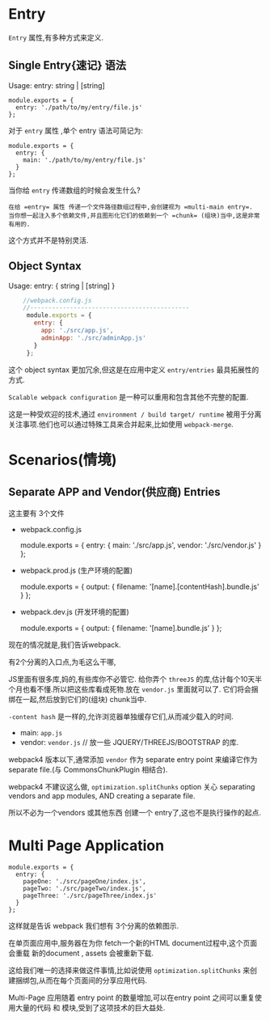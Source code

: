 # Entry

`Entry` 属性,有多种方式来定义.

## Single Entry{速记} 语法

Usage: entry: string | [string]

    module.exports = {
      entry: './path/to/my/entry/file.js'
    };

对于 `entry` 属性 ,单个 entry 语法可简记为:

    module.exports = {
      entry: {
        main: './path/to/my/entry/file.js'
      }
    };

当你给 `entry` 传递数组的时候会发生什么?

    在给 =entry= 属性 传递一个文件路径数组过程中,会创建视为 =multi-main entry=.
    当你想一起注入多个依赖文件,并且图形化它们的依赖到一个 =chunk= (组块)当中,这是非常有用的.

这个方式并不是特别灵活.


<a id="orge35708f"></a>

## Object Syntax

Usage: entry: { <entryChunkName> string | [string] }

```js
    //webpack.config.js
    //--------------------------------------------
     module.exports = {
       entry: {
         app: './src/app.js',
         adminApp: './src/adminApp.js'
       }
     };
```
这个 object syntax 更加冗余,但这是在应用中定义 `entry/entries` 最具拓展性的方式.

`Scalable webpack configuration` 是一种可以重用和包含其他不完整的配置.

这是一种受欢迎的技术,通过 `environment / build target/ runtime` 被用于分离关注事项.他们也可以通过特殊工具来合并起来,比如使用 `webpack-merge`.


<a id="org82098f4"></a>

# Scenarios(情境)


<a id="orge00cdb1"></a>

## Separate APP and Vendor(供应商) Entries

这主要有 3个文件

-   webpack.config.js

    module.exports = {
      entry: {
        main: './src/app.js',
        vendor: './src/vendor.js'
      }
    };

-   webpack.prod.js (生产环境的配置)

    module.exports = {
      output: {
        filename: '[name].[contentHash].bundle.js'
      }
    };

-   webpack.dev.js (开发环境的配置)

    module.exports = {
      output: {
        filename: '[name].bundle.js'
      }
    };

现在的情况就是,我们告诉webpack.

有2个分离的入口点,为毛这么干哪,

JS里面有很多库,妈的,有些库你不必管它. 给你弄个 `threeJS` 的库,估计每个10天半个月也看不懂.所以把这些库看成死物.放在 `vendor.js` 里面就可以了.
它们将会捆绑在一起,然后放到它们的(组块) chunk当中.

`-content hash` 是一样的,允许浏览器单独缓存它们,从而减少载入的时间.

-   main: `app.js`
-   vendor: `vendor.js` // 放一些 JQUERY/THREEJS/BOOTSTRAP 的库.

webpack4 版本以下,通常添加 `vendor` 作为 separate entry point 来编译它作为 separate file.(与 CommonsChunkPlugin 相结合).

webpack4 不建议这么做, `optimization.splitChunks` option 关心 separating vendors and app modules, AND creating a separate file.

所以不必为一个vendors 或其他东西 创建一个 entry了,这也不是执行操作的起点.


<a id="org70c3a25"></a>

# Multi Page Application

    module.exports = {
      entry: {
        pageOne: './src/pageOne/index.js',
        pageTwo: './src/pageTwo/index.js',
        pageThree: './src/pageThree/index.js'
      }
    };

这样就是告诉 webpack 我们想有 3个分离的依赖图示.

在单页面应用中,服务器在为你 fetch一个新的HTML document过程中,这个页面会重载 新的document , assets 会被重新下载.

这给我们唯一的选择来做这件事情,比如说使用 `optimization.splitChunks` 来创建捆绑包,从而在每个页面间的分享应用代码.

Multi-Page 应用随着 entry point 的数量增加,可以在entry point 之间可以重复使用大量的代码 和 模块,受到了这项技术的巨大益处.

